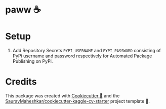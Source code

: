 # paww ☕️

# Setup

1. Add Repository Secrets `PYPI_USERNAME` and `PYPI_PASSWORD` consisting of PyPi username and password respectively for Automated Package Publishing on PyPi.

# Credits
This package was created with [Cookiecutter 🥠](https://github.com/cookiecutter/cookiecutter) and the [SauravMaheshkar/cookiecutter-kaggle-cv-starter](https://github.com/SauravMaheshkar/cookiecutter-kaggle-cv-starter) project template 📒.